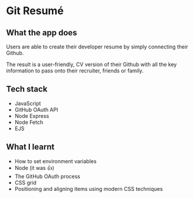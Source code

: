 # Git Resumé

## What the app does

Users are able to create their developer resume by simply connecting their Github. 

The result is a user-friendly, CV version of their Github with all the key information to pass onto their recruiter, friends or family.

## Tech stack

* JavaScript 
* GitHub OAuth API
* Node Express
* Node Fetch
* EJS

## What I learnt

* How to set environment variables
* Node (it was 👍)
* The GitHub OAuth process
* CSS grid
* Positioning and aligning items using modern CSS techniques
